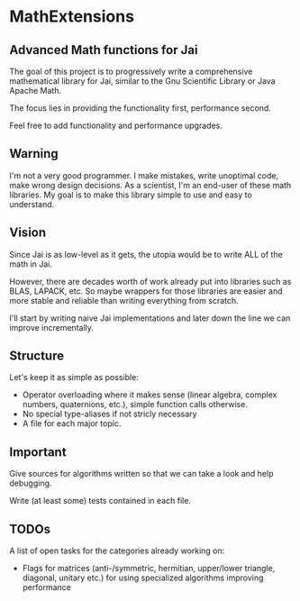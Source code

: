 # MathExtensions

## Advanced Math functions for Jai

The goal of this project is to progressively write a comprehensive
mathematical library for Jai, similar to the Gnu Scientific Library or Java Apache Math.

The focus lies in providing the functionality first, performance
second. 

Feel free to add functionality and performance upgrades.

## Warning

I'm not a very good programmer. I make mistakes, write unoptimal code, make wrong design decisions.
As a scientist, I'm an end-user of these math libraries. My goal is to make this library simple to use and easy to understand.

## Vision

Since Jai is as low-level as it gets, the utopia would be to write ALL of the math in Jai.

However, there are decades worth of work already put into libraries such as BLAS, LAPACK, etc. So maybe wrappers for those libraries are easier and more stable and reliable than writing everything from scratch.

I'll start by writing naive Jai implementations and later down the line we can improve incrementally.


## Structure

Let's keep it as simple as possible:

- Operator overloading where it makes sense (linear algebra, complex numbers, quaternions, etc.), simple function calls otherwise.
- No special type-aliases if not stricly necessary
- A file for each major topic.

## Important

Give sources for algorithms written so that we can take a look and help debugging.

Write (at least some) tests contained in each file.

## TODOs

A list of open tasks for the categories already working on:

- Flags for matrices (anti-/symmetric, hermitian, upper/lower triangle, diagonal, unitary etc.) for using specialized algorithms improving performance
